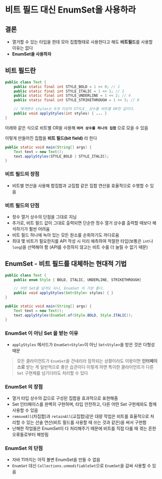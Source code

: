 # 비트 필드 대신 EnumSet을 사용하라

## 결론

- 열거할 수 있는 타입을 한데 모아 집합형태로 사용한다고 해도 **비트필드**를 사용할 이유는 없다
- **EnumSet을 사용하자**

## 비트 필드란

```java
public class Text {
    public static final int STYLE_BOLD = 1 << 0; // 1
    public static final int STYLE_ITALIC = 1 << 1; // 2
    public static final int STYLE_UNDERLINE = 1 << 2; // 4
    public static final int STYLE_STRIKETHROUGH = 1 << 3; // 8

    // 매개변수 styles는 0개 이상의 STYLE_ 상수를 비트별 OR한 값이다.
    public void applyStyles(int styles) { ... }
}
```

아래와 같은 식으로 비트별 OR을 사용해 **`여러 상수를 하나의 집합`** 으로 모을 수 있음

이렇게 만들어진 집합을 **비트 필드(bit field)** 라 한다

```java
public static void main(String[] args) {
    Text text = new Text();
    text.applyStyles(STYLE_BOLD | STYLE_ITALIC);
}
```

### 비트 필드의 장점

- 비트별 연산을 사용해 합집합과 교집합 같은 집합 연산을 효율적으로 수행할 수 있음

### 비트 필드의 단점

- 정수 열거 상수의 단점을 그대로 지님
- 추가로, 비트 필드 값이 그대로 출력되면 단순한 정수 열거 상수를 출력할 때보다 해석하기가 훨씬 어려움
- 비트 필드 하나에 녹아 있는 모든 원소를 순회하기도 까다로움
- 최대 몇 비트가 필요한지를 API 작성 시 미리 예측하여 적절한 타입(보통은 `int`나 `long`)을 선택해야 함
(API를 수정하지 않고는 비트 수를 더 늘릴 수 없기 때문)

## EnumSet - 비트 필드를 대체하는 현대적 기법

```java
public class Text {
    public enum Style { BOLD, ITALIC, UNDERLINE, STRIKETHROUGH}

    // 어떤 Set을 넘겨도 되나, EnumSet 이 가장 좋다.
    public void applyStyles(Set<Style> styles) { }
}
```

```java
public static void main(String[] args) {
    Text text = new Text();
    text.applyStyles(EnumSet.of(Style.BOLD, Style.ITALIC));
}
```

### EnumSet 이 아닌 Set 을 받는 이유

- `applyStyles` 메서드가 `EnumSet<Style>`이 아닌 `Set<Style>`을 받은 것은 다형성 때문

> 모든 클라이언트가 `EnumSet`을 건네리라 짐작되는 상황이라도 이왕이면 **인터페이스로** 받는 게 일반적으로 좋은 습관이다
이렇게 하면 특이한 클라이언트가 다른 `Set` 구현체를 넘기더라도 처리할 수 있다
> 

### EnumSet 의 장점

- 열거 타입 상수의 값으로 구성된 집합을 효과적으로 표현해줌
- Set 인터페이스를 완벽히 구현하며, 타입 안전하고, 다른 어떤 Set 구현체와도 함께 사용할 수 있음
- `removeAll`(차집합)과 `retainAll`(교집합)같은 대량 작업은 비트를 효율적으로 처리할 수 있는 산술 연산(비트 필드를 사용할 때 쓰는 것과 같은)을 써서 구현함
- 난해한 작업들은 EnumSet이 다 처리해주기 때문에 비트를 직접 다룰 때 겪는 흔한 오류들로부터 해방됨

### EnumSet 의 단점

- 자바 11까지는 아직 불변 EnumSet을 만들 수 없음
- `EnumSet` 대신 `Collections.unmodifiableSet`으로 `EnumSet`을 감싸 사용할 수 있음